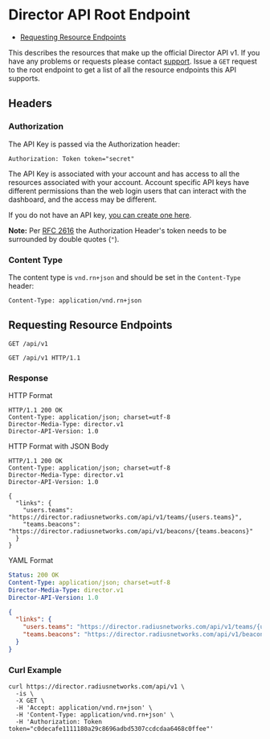 # Director API Root Endpoint

- [Requesting Resource Endpoints](#requesting-resource-endpoints)

This describes the resources that make up the official Director API v1. If
you have any problems or requests please contact
[support](http://www.radiusnetworks.com/support.html). Issue a `GET`
request to the root endpoint to get a list of all the resource endpoints
this API supports.

## Headers <a href="#headers" id="headers" class="headerlink"></a>

### Authorization <a href="#authorization" id="authorization" class="headerlink"></a>

The API Key is passed via the Authorization header:

```properties
Authorization: Token token="secret"
```

The API Key is associated with your account and has access to all the resources
associated with your account. Account specific API keys have different
permissions than the web login users that can interact with the dashboard, and
the access may be different.

If you do not have an API key, [you can create one here](https://account.radiusnetworks.com/personal_token).

**Note:** Per [RFC 2616](http://www.w3.org/Protocols/rfc2616/rfc2616-sec2.html#sec2.2)
the Authorization Header's token needs to be surrounded by double quotes (`"`).

### Content Type <a href="#content-type" id="content-type" class="headerlink"></a>

The content type is `vnd.rn+json` and should be set in the `Content-Type`
header:

```properties
Content-Type: application/vnd.rn+json
```

## Requesting Resource Endpoints <a href="#requesting-resource-endpoints" class="header-link"></a>

```http
GET /api/v1
```

```http
GET /api/v1 HTTP/1.1
```

### Response <a href="#requesting-resource-endpoints-response" class="header-link"></a>

HTTP Format

```http
HTTP/1.1 200 OK
Content-Type: application/json; charset=utf-8
Director-Media-Type: director.v1
Director-API-Version: 1.0
```

HTTP Format with JSON Body

```http
HTTP/1.1 200 OK
Content-Type: application/json; charset=utf-8
Director-Media-Type: director.v1
Director-API-Version: 1.0

{
  "links": {
    "users.teams": "https://director.radiusnetworks.com/api/v1/teams/{users.teams}",
    "teams.beacons": "https://director.radiusnetworks.com/api/v1/beacons/{teams.beacons}"
  }
}
```

YAML Format

```yaml
Status: 200 OK
Content-Type: application/json; charset=utf-8
Director-Media-Type: director.v1
Director-API-Version: 1.0
```
```json
{
  "links": {
    "users.teams": "https://director.radiusnetworks.com/api/v1/teams/{users.teams}",
    "teams.beacons": "https://director.radiusnetworks.com/api/v1/beacons/{teams.beacons}"
  }
}
```

### Curl Example <a href="#requesting-resource-endpoints-curl-example" class="header-link"></a>

```shell
curl https://director.radiusnetworks.com/api/v1 \
  -is \
  -X GET \
  -H 'Accept: application/vnd.rn+json' \
  -H 'Content-Type: application/vnd.rn+json' \
  -H 'Authorization: Token token="c0decafe1111180a29c8696adbd5307ccdcdaa6468c0ffee"'
```
